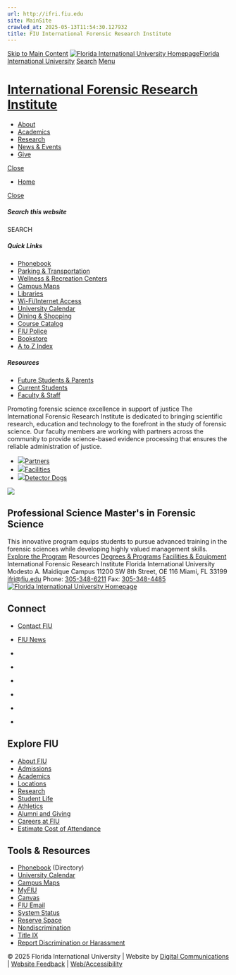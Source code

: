 ```yaml
---
url: http://ifri.fiu.edu
site: MainSite
crawled_at: 2025-05-13T11:54:30.127932
title: FIU International Forensic Research Institute
---
```


[Skip to Main Content](https://ifri.fiu.edu/#main-content)
[![Florida International University Homepage](https://digicdn.fiu.edu/core/_assets/images/logo-top.svg)Florida International University](https://www.fiu.edu/)
[Search](https://ifri.fiu.edu/)
[Menu](https://ifri.fiu.edu/)
# [International Forensic Research Institute](https://ifri.fiu.edu/index.html)
  * [About](https://ifri.fiu.edu/about/index.html)
  * [Academics](https://ifri.fiu.edu/academics/index.html)
  * [Research](https://ifri.fiu.edu/research/index.html)
  * [News & Events](https://ifri.fiu.edu/news-events/index.html)
  * [Give](https://ifri.fiu.edu/give/index.html)


[Close](https://ifri.fiu.edu/)
  * [Home](https://ifri.fiu.edu/index.html)


[ Close ](https://ifri.fiu.edu/)
##### Search this website
SEARCH
##### Quick Links
  * [ Phonebook](https://phonebook.fiu.edu)
  * [ Parking & Transportation](https://parking.fiu.edu/)
  * [ Wellness & Recreation Centers](https://dasa.fiu.edu/all-departments/wellness-recreation-centers/)
  * [ Campus Maps](http://campusmaps.fiu.edu/)
  * [ Libraries](https://library.fiu.edu/)
  * [ Wi-Fi/Internet Access](https://network.fiu.edu/)
  * [ University Calendar](https://calendar.fiu.edu/)
  * [ Dining & Shopping](https://shop.fiu.edu/)
  * [ Course Catalog](https://catalog.fiu.edu/)
  * [ FIU Police](https://police.fiu.edu/)
  * [ Bookstore](https://shop.fiu.edu/retail/barnes-noble/course-materials/)
  * [ A to Z Index](https://www.fiu.edu/atoz/index.html)


##### Resources
  * [ Future Students & Parents](https://www.fiu.edu/information-for/future-students-parents.html)
  * [ Current Students](https://www.fiu.edu/information-for/current-students.html)
  * [ Faculty & Staff](https://www.fiu.edu/information-for/faculty-staff.html)


Promoting forensic science excellence in support of justice
The International Forensic Research Institute is dedicated to bringing scientific research, education and technology to the forefront in the study of forensic science. Our faculty members are working with partners across the community to provide science-based evidence processing that ensures the reliable administration of justice.
  * [![](https://ifri.fiu.edu/_assets/police-partners.png)Partners](https://ifri.fiu.edu/about/partners/index.html)
  * [![](https://ifri.fiu.edu/_assets/facilities-home.png)Facilities ](https://gfjc.fiu.edu/about/facilities/index.html)
  * [![](https://ifri.fiu.edu/_assets/detector-dogs-thumbnail.png)Detector Dogs](https://gfjc.fiu.edu/research/detector-dogs/index.html)


![](https://ifri.fiu.edu/_assets/psm-home-cta.png)
## Professional Science Master's in Forensic Science
This innovative program equips students to pursue advanced training in the forensic sciences while developing highly valued management skills.
[Explore the Program](https://gfjc.fiu.edu/education-training/professional-science-masters-forensic-programs/index.html)
Resources
[Degrees & Programs](https://gfjc.fiu.edu/education-training/index.html#degrees-programs)
[Facilities & Equipment](https://gfjc.fiu.edu/about/facilities/index.html)
International Forensic Research Institute
Florida International University
Modesto A. Maidique Campus
11200 SW 8th Street, OE 116
Miami, FL 33199
ifri@fiu.edu
Phone: [305-348-6211](tel:305-348-6211)
Fax: [305-348-4485](fax:305-348-4485)
[ ![Florida International University Homepage](https://digicdn.fiu.edu/core/_assets/images/footer-logo.svg) ](https://www.fiu.edu/)
## Connect
  * [Contact FIU](https://www.fiu.edu/about/contact-us/index.html)
  * [FIU News](https://news.fiu.edu/)


  * [](https://www.instagram.com/fiuinstagram/)
  * [](https://www.linkedin.com/school/florida-international-university/)
  * [](https://www.facebook.com/floridainternational)
  * [](https://twitter.com/fiu)
  * [](https://www.youtube.com/user/FloridaInternational)
  * [](https://flickr.com/photos/fiu)


## Explore FIU
  * [About FIU](https://www.fiu.edu/about/index.html)
  * [Admissions](https://www.fiu.edu/admissions/index.html)
  * [Academics](https://www.fiu.edu/academics/index.html)
  * [Locations](https://www.fiu.edu/locations/index.html)
  * [Research](https://www.fiu.edu/research/index.html)
  * [Student Life](https://www.fiu.edu/student-life/index.html)
  * [Athletics](https://www.fiu.edu/athletics/index.html)
  * [Alumni and Giving](https://www.fiu.edu/alumni-and-giving/index.html)
  * [Careers at FIU](https://hr.fiu.edu/careers/)
  * [Estimate Cost of Attendance](https://onestop.fiu.edu/finances/estimate-your-costs/)


## Tools & Resources
  * [Phonebook](https://phonebook.fiu.edu) (Directory)
  * [University Calendar](https://calendar.fiu.edu/)
  * [Campus Maps](https://campusmaps.fiu.edu/)
  * [MyFIU](https://my.fiu.edu/)
  * [Canvas](https://canvas.fiu.edu)
  * [FIU Email](http://mail.fiu.edu/)
  * [System Status](https://fiu.service-now.com/sp?id=services_status)
  * [Reserve Space](https://centralreservations.fiu.edu/)
  * [Nondiscrimination](https://ace.fiu.edu/civil-rights/harassment-and-discrimination/)
  * [Title IX](https://ace.fiu.edu/title-ix/)
  * [Report Discrimination or Harassment](https://report.fiu.edu/)


© 2025 Florida International University  | Website by [Digital Communications](https://stratcomm.fiu.edu/digital-print/websites/) | [Website Feedback](https://webforms.fiu.edu/view.php?id=370774&element_5=https://ifri.fiu.edu/) | [Web/Accessibility](https://accessibility.fiu.edu/)
